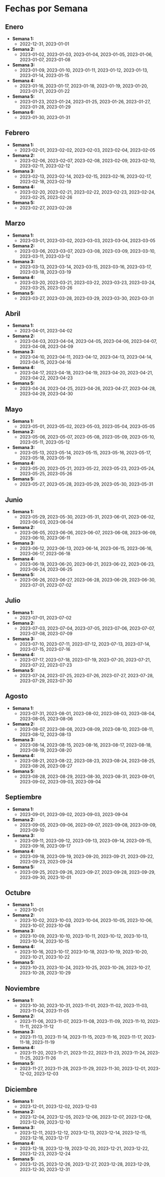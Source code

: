 # Fechas por Semana

## Enero
- **Semana 1:**
  - 2022-12-31, 2023-01-01
- **Semana 2:**
  - 2023-01-02, 2023-01-03, 2023-01-04, 2023-01-05, 2023-01-06, 2023-01-07, 2023-01-08
- **Semana 3:**
  - 2023-01-09, 2023-01-10, 2023-01-11, 2023-01-12, 2023-01-13, 2023-01-14, 2023-01-15
- **Semana 4:**
  - 2023-01-16, 2023-01-17, 2023-01-18, 2023-01-19, 2023-01-20, 2023-01-21, 2023-01-22
- **Semana 5:**
  - 2023-01-23, 2023-01-24, 2023-01-25, 2023-01-26, 2023-01-27, 2023-01-28, 2023-01-29
- **Semana 6:**
  - 2023-01-30, 2023-01-31

## Febrero
- **Semana 1:**
  - 2023-02-01, 2023-02-02, 2023-02-03, 2023-02-04, 2023-02-05
- **Semana 2:**
  - 2023-02-06, 2023-02-07, 2023-02-08, 2023-02-09, 2023-02-10, 2023-02-11, 2023-02-12
- **Semana 3:**
  - 2023-02-13, 2023-02-14, 2023-02-15, 2023-02-16, 2023-02-17, 2023-02-18, 2023-02-19
- **Semana 4:**
  - 2023-02-20, 2023-02-21, 2023-02-22, 2023-02-23, 2023-02-24, 2023-02-25, 2023-02-26
- **Semana 5:**
  - 2023-02-27, 2023-02-28

## Marzo
- **Semana 1:**
  - 2023-03-01, 2023-03-02, 2023-03-03, 2023-03-04, 2023-03-05
- **Semana 2:**
  - 2023-03-06, 2023-03-07, 2023-03-08, 2023-03-09, 2023-03-10, 2023-03-11, 2023-03-12
- **Semana 3:**
  - 2023-03-13, 2023-03-14, 2023-03-15, 2023-03-16, 2023-03-17, 2023-03-18, 2023-03-19
- **Semana 4:**
  - 2023-03-20, 2023-03-21, 2023-03-22, 2023-03-23, 2023-03-24, 2023-03-25, 2023-03-26
- **Semana 5:**
  - 2023-03-27, 2023-03-28, 2023-03-29, 2023-03-30, 2023-03-31

## Abril
- **Semana 1:**
  - 2023-04-01, 2023-04-02
- **Semana 2:**
  - 2023-04-03, 2023-04-04, 2023-04-05, 2023-04-06, 2023-04-07, 2023-04-08, 2023-04-09
- **Semana 3:**
  - 2023-04-10, 2023-04-11, 2023-04-12, 2023-04-13, 2023-04-14, 2023-04-15, 2023-04-16
- **Semana 4:**
  - 2023-04-17, 2023-04-18, 2023-04-19, 2023-04-20, 2023-04-21, 2023-04-22, 2023-04-23
- **Semana 5:**
  - 2023-04-24, 2023-04-25, 2023-04-26, 2023-04-27, 2023-04-28, 2023-04-29, 2023-04-30

## Mayo
- **Semana 1:**
  - 2023-05-01, 2023-05-02, 2023-05-03, 2023-05-04, 2023-05-05
- **Semana 2:**
  - 2023-05-06, 2023-05-07, 2023-05-08, 2023-05-09, 2023-05-10, 2023-05-11, 2023-05-12
- **Semana 3:**
  - 2023-05-13, 2023-05-14, 2023-05-15, 2023-05-16, 2023-05-17, 2023-05-18, 2023-05-19
- **Semana 4:**
  - 2023-05-20, 2023-05-21, 2023-05-22, 2023-05-23, 2023-05-24, 2023-05-25, 2023-05-26
- **Semana 5:**
  - 2023-05-27, 2023-05-28, 2023-05-29, 2023-05-30, 2023-05-31


## Junio
- **Semana 1:**
  - 2023-05-29, 2023-05-30, 2023-05-31, 2023-06-01, 2023-06-02, 2023-06-03, 2023-06-04
- **Semana 2:**
  - 2023-06-05, 2023-06-06, 2023-06-07, 2023-06-08, 2023-06-09, 2023-06-10, 2023-06-11
- **Semana 3:**
  - 2023-06-12, 2023-06-13, 2023-06-14, 2023-06-15, 2023-06-16, 2023-06-17, 2023-06-18
- **Semana 4:**
  - 2023-06-19, 2023-06-20, 2023-06-21, 2023-06-22, 2023-06-23, 2023-06-24, 2023-06-25
- **Semana 5:**
  - 2023-06-26, 2023-06-27, 2023-06-28, 2023-06-29, 2023-06-30, 2023-07-01, 2023-07-02

## Julio
- **Semana 1:**
  - 2023-07-01, 2023-07-02
- **Semana 2:**
  - 2023-07-03, 2023-07-04, 2023-07-05, 2023-07-06, 2023-07-07, 2023-07-08, 2023-07-09
- **Semana 3:**
  - 2023-07-10, 2023-07-11, 2023-07-12, 2023-07-13, 2023-07-14, 2023-07-15, 2023-07-16
- **Semana 4:**
  - 2023-07-17, 2023-07-18, 2023-07-19, 2023-07-20, 2023-07-21, 2023-07-22, 2023-07-23
- **Semana 5:**
  - 2023-07-24, 2023-07-25, 2023-07-26, 2023-07-27, 2023-07-28, 2023-07-29, 2023-07-30

## Agosto
- **Semana 1:**
  - 2023-07-31, 2023-08-01, 2023-08-02, 2023-08-03, 2023-08-04, 2023-08-05, 2023-08-06
- **Semana 2:**
  - 2023-08-07, 2023-08-08, 2023-08-09, 2023-08-10, 2023-08-11, 2023-08-12, 2023-08-13
- **Semana 3:**
  - 2023-08-14, 2023-08-15, 2023-08-16, 2023-08-17, 2023-08-18, 2023-08-19, 2023-08-20
- **Semana 4:**
  - 2023-08-21, 2023-08-22, 2023-08-23, 2023-08-24, 2023-08-25, 2023-08-26, 2023-08-27
- **Semana 5:**
  - 2023-08-28, 2023-08-29, 2023-08-30, 2023-08-31, 2023-09-01, 2023-09-02, 2023-09-03, 2023-09-04

## Septiembre
- **Semana 1:**
  - 2023-09-01, 2023-09-02, 2023-09-03, 2023-09-04
- **Semana 2:**
  - 2023-09-05, 2023-09-06, 2023-09-07, 2023-09-08, 2023-09-09, 2023-09-10
- **Semana 3:**
  - 2023-09-11, 2023-09-12, 2023-09-13, 2023-09-14, 2023-09-15, 2023-09-16, 2023-09-17
- **Semana 4:**
  - 2023-09-18, 2023-09-19, 2023-09-20, 2023-09-21, 2023-09-22, 2023-09-23, 2023-09-24
- **Semana 5:**
  - 2023-09-25, 2023-09-26, 2023-09-27, 2023-09-28, 2023-09-29, 2023-09-30, 2023-10-01

## Octubre
- **Semana 1:**
  - 2023-10-01
- **Semana 2:**
  - 2023-10-02, 2023-10-03, 2023-10-04, 2023-10-05, 2023-10-06, 2023-10-07, 2023-10-08
- **Semana 3:**
  - 2023-10-09, 2023-10-10, 2023-10-11, 2023-10-12, 2023-10-13, 2023-10-14, 2023-10-15
- **Semana 4:**
  - 2023-10-16, 2023-10-17, 2023-10-18, 2023-10-19, 2023-10-20, 2023-10-21, 2023-10-22
- **Semana 5:**
  - 2023-10-23, 2023-10-24, 2023-10-25, 2023-10-26, 2023-10-27, 2023-10-28, 2023-10-29

## Noviembre
- **Semana 1:**
  - 2023-10-30, 2023-10-31, 2023-11-01, 2023-11-02, 2023-11-03, 2023-11-04, 2023-11-05
- **Semana 2:**
  - 2023-11-06, 2023-11-07, 2023-11-08, 2023-11-09, 2023-11-10, 2023-11-11, 2023-11-12
- **Semana 3:**
  - 2023-11-13, 2023-11-14, 2023-11-15, 2023-11-16, 2023-11-17, 2023-11-18, 2023-11-19
- **Semana 4:**
  - 2023-11-20, 2023-11-21, 2023-11-22, 2023-11-23, 2023-11-24, 2023-11-25, 2023-11-26
- **Semana 5:**
  - 2023-11-27, 2023-11-28, 2023-11-29, 2023-11-30, 2023-12-01, 2023-12-02, 2023-12-03

## Diciembre
- **Semana 1:**
  - 2023-12-01, 2023-12-02, 2023-12-03
- **Semana 2:**
  - 2023-12-04, 2023-12-05, 2023-12-06, 2023-12-07, 2023-12-08, 2023-12-09, 2023-12-10
- **Semana 3:**
  - 2023-12-11, 2023-12-12, 2023-12-13, 2023-12-14, 2023-12-15, 2023-12-16, 2023-12-17
- **Semana 4:**
  - 2023-12-18, 2023-12-19, 2023-12-20, 2023-12-21, 2023-12-22, 2023-12-23, 2023-12-24
- **Semana 5:**
  - 2023-12-25, 2023-12-26, 2023-12-27, 2023-12-28, 2023-12-29, 2023-12-30, 2023-12-31

